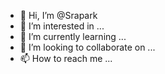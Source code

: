 - 👋 Hi, I’m @Srapark
- 👀 I’m interested in ...
- 🌱 I’m currently learning ...
- 💞️ I’m looking to collaborate on ...
- 📫 How to reach me ...

<!---
Srapark/Srapark is a ✨ special ✨ repository because its `README.md` (this file) appears on your GitHub profile.
You can click the Preview link to take a look at your changes.
--->
